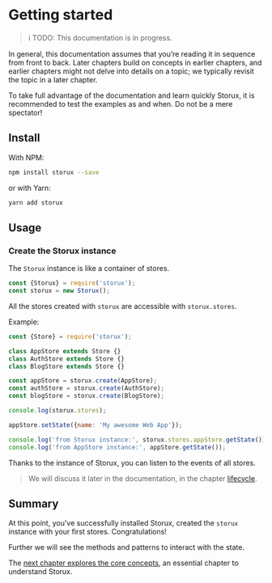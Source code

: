 # Getting started

> ℹ️ TODO: This documentation is in progress.

In general, this documentation assumes that you’re reading it in sequence from front to back. Later chapters build on concepts in earlier chapters, and earlier chapters might not delve into details on a topic; we typically revisit the topic in a later chapter.

To take full advantage of the documentation and learn quickly Storux, it is recommended to test the examples as and when. Do not be a mere spectator!

## Install

With NPM:

```sh
npm install storux --save
```

or with Yarn:

```sh
yarn add storux
```

## Usage

### Create the Storux instance

The `Storux` instance is like a container of stores.

```js
const {Storux} = require('storux');
const storux = new Storux();
```

All the stores created with `storux` are accessible with `storux.stores`.

Example:

```js
const {Store} = require('storux');

class AppStore extends Store {}
class AuthStore extends Store {}
class BlogStore extends Store {}

const appStore = storux.create(AppStore);
const authStore = storux.create(AuthStore);
const blogStore = storux.create(BlogStore);

console.log(storux.stores);

appStore.setState({name: 'My awesome Web App'});

console.log('from Storux instance:', storux.stores.appStore.getState());
console.log('from AppStore instance:', appStore.getState());
```

Thanks to the instance of Storux, you can listen to the events of all stores.

> We will discuss it later in the documentation, in the chapter [lifecycle](lifecycle.md).

## Summary

At this point, you've successfully installed Storux, created the `storux` instance with your first stores.
Congratulations!

Further we will see the methods and patterns to interact with the state.

The [next chapter explores the core concepts](core-concepts.md), an essential chapter to understand Storux.
